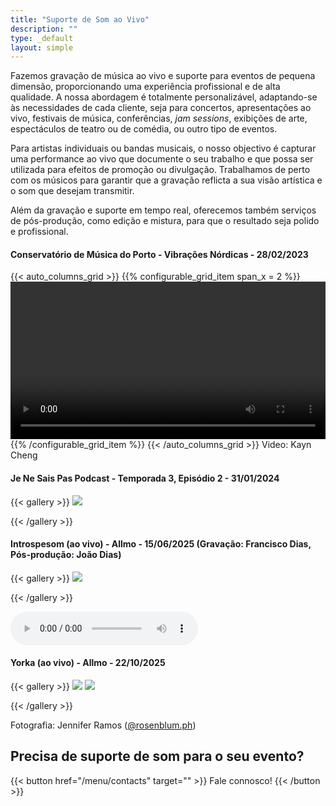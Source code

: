 ```yaml
---
title: "Suporte de Som ao Vivo"
description: ""
type: _default
layout: simple
---
```

Fazemos gravação de música ao vivo e suporte para eventos de pequena dimensão, proporcionando uma experiência profissional e de alta qualidade. A nossa abordagem é totalmente personalizável, adaptando-se às necessidades de cada cliente, seja para concertos, apresentações ao vivo, festivais de música, conferências, _jam sessions_, exibições de arte, espectáculos de teatro ou de comédia, ou outro tipo de eventos.

Para artistas individuais ou bandas musicais, o nosso objectivo é capturar uma performance ao vivo que documente o seu trabalho e que possa ser utilizada para efeitos de promoção ou divulgação. Trabalhamos de perto com os músicos para garantir que a gravação reflicta a sua visão artística e o som que desejam transmitir.

Além da gravação e suporte em tempo real, oferecemos também serviços de pós-produção, como edição e mistura, para que o resultado seja polido e profissional.


#### Conservatório de Música do Porto - Vibrações Nórdicas - 28/02/2023

{{< auto_columns_grid >}}
{{% configurable_grid_item span_x = 2 %}}
<video width=100% controls>
    <source src="/videos/live_demo.mp4" type="video/mp4">
    O seu browser não suporta este tipo de vídeo.
</video>
{{% /configurable_grid_item %}}
{{< /auto_columns_grid >}}
Video: Kayn Cheng

#### Je Ne Sais Pas Podcast - Temporada 3, Episódio 2 - 31/01/2024
<p></p>
{{< gallery >}}
  <img src="/photos/hotel.webp" class="grid-w75" />
 
{{< /gallery >}}

#### Introspesom (ao vivo) - Allmo - 15/06/2025 (Gravação: Francisco Dias, Pós-produção: João Dias)
<p></p>
{{< gallery >}}
  <img src="/photos/allmo_1.jpg" class="grid-w25" />
 
{{< /gallery >}}

<audio controls>
  <source src="/audio/allmo_1.mp3" type="audio/mpeg">
Your browser does not support the audio element.
</audio> 



#### Yorka (ao vivo) - Allmo - 22/10/2025
<p></p>
{{< gallery >}}
  <img src="/photos/allmo_3.jpg" class="grid-w25" />  
  <img src="/photos/allmo_2.jpg" class="grid-w25" />
 
{{< /gallery >}}

Fotografia: Jennifer Ramos (<a href="https://www.instagram.com/rosenblum.ph/">@rosenblum.ph</a>)

## Precisa de suporte de som para o seu evento?

{{< button href="/menu/contacts" target="" >}}
Fale connosco!
{{< /button >}}

